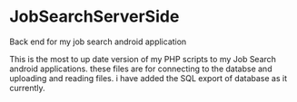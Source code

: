 # JobSearchServerSide
Back end for my job search android application

This is the most to up date version of my PHP scripts to my Job Search android applications. these files are for connecting to the databse and uploading and reading files. i have added the SQL export of database as it currently.
